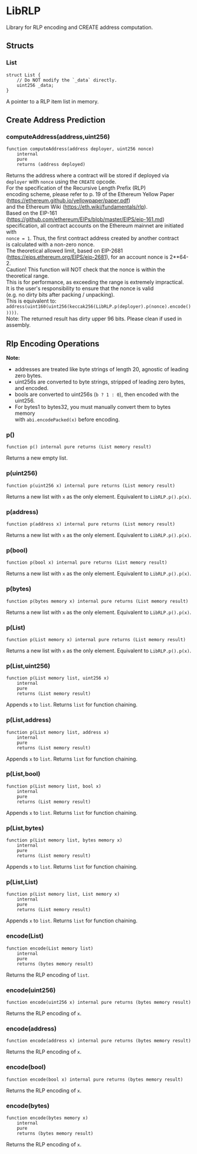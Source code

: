 # LibRLP

Library for RLP encoding and CREATE address computation.






<!-- customintro:start --><!-- customintro:end -->

## Structs

### List

```solidity
struct List {
    // Do NOT modify the `_data` directly.
    uint256 _data;
}
```

A pointer to a RLP item list in memory.

## Create Address Prediction

### computeAddress(address,uint256)

```solidity
function computeAddress(address deployer, uint256 nonce)
    internal
    pure
    returns (address deployed)
```

Returns the address where a contract will be stored if deployed via   
`deployer` with `nonce` using the `CREATE` opcode.   
For the specification of the Recursive Length Prefix (RLP)   
encoding scheme, please refer to p. 19 of the Ethereum Yellow Paper   
(https://ethereum.github.io/yellowpaper/paper.pdf)   
and the Ethereum Wiki (https://eth.wiki/fundamentals/rlp).   
Based on the EIP-161 (https://github.com/ethereum/EIPs/blob/master/EIPS/eip-161.md)   
specification, all contract accounts on the Ethereum mainnet are initiated with   
`nonce = 1`. Thus, the first contract address created by another contract   
is calculated with a non-zero nonce.   
The theoretical allowed limit, based on EIP-2681   
(https://eips.ethereum.org/EIPS/eip-2681), for an account nonce is 2**64-2.   
Caution! This function will NOT check that the nonce is within the theoretical range.   
This is for performance, as exceeding the range is extremely impractical.   
It is the user's responsibility to ensure that the nonce is valid   
(e.g. no dirty bits after packing / unpacking).   
This is equivalent to:   
`address(uint160(uint256(keccak256(LibRLP.p(deployer).p(nonce).encode()))))`.   
Note: The returned result has dirty upper 96 bits. Please clean if used in assembly.

## Rlp Encoding Operations

<b>Note:</b>

- addresses are treated like byte strings of length 20, agnostic of leading zero bytes.   
- uint256s are converted to byte strings, stripped of leading zero bytes, and encoded.   
- bools are converted to uint256s (`b ? 1 : 0`), then encoded with the uint256.   
- For bytes1 to bytes32, you must manually convert them to bytes memory   
  with `abi.encodePacked(x)` before encoding.

### p()

```solidity
function p() internal pure returns (List memory result)
```

Returns a new empty list.

### p(uint256)

```solidity
function p(uint256 x) internal pure returns (List memory result)
```

Returns a new list with `x` as the only element. Equivalent to `LibRLP.p().p(x)`.

### p(address)

```solidity
function p(address x) internal pure returns (List memory result)
```

Returns a new list with `x` as the only element. Equivalent to `LibRLP.p().p(x)`.

### p(bool)

```solidity
function p(bool x) internal pure returns (List memory result)
```

Returns a new list with `x` as the only element. Equivalent to `LibRLP.p().p(x)`.

### p(bytes)

```solidity
function p(bytes memory x) internal pure returns (List memory result)
```

Returns a new list with `x` as the only element. Equivalent to `LibRLP.p().p(x)`.

### p(List)

```solidity
function p(List memory x) internal pure returns (List memory result)
```

Returns a new list with `x` as the only element. Equivalent to `LibRLP.p().p(x)`.

### p(List,uint256)

```solidity
function p(List memory list, uint256 x)
    internal
    pure
    returns (List memory result)
```

Appends `x` to `list`. Returns `list` for function chaining.

### p(List,address)

```solidity
function p(List memory list, address x)
    internal
    pure
    returns (List memory result)
```

Appends `x` to `list`. Returns `list` for function chaining.

### p(List,bool)

```solidity
function p(List memory list, bool x)
    internal
    pure
    returns (List memory result)
```

Appends `x` to `list`. Returns `list` for function chaining.

### p(List,bytes)

```solidity
function p(List memory list, bytes memory x)
    internal
    pure
    returns (List memory result)
```

Appends `x` to `list`. Returns `list` for function chaining.

### p(List,List)

```solidity
function p(List memory list, List memory x)
    internal
    pure
    returns (List memory result)
```

Appends `x` to `list`. Returns `list` for function chaining.

### encode(List)

```solidity
function encode(List memory list)
    internal
    pure
    returns (bytes memory result)
```

Returns the RLP encoding of `list`.

### encode(uint256)

```solidity
function encode(uint256 x) internal pure returns (bytes memory result)
```

Returns the RLP encoding of `x`.

### encode(address)

```solidity
function encode(address x) internal pure returns (bytes memory result)
```

Returns the RLP encoding of `x`.

### encode(bool)

```solidity
function encode(bool x) internal pure returns (bytes memory result)
```

Returns the RLP encoding of `x`.

### encode(bytes)

```solidity
function encode(bytes memory x)
    internal
    pure
    returns (bytes memory result)
```

Returns the RLP encoding of `x`.